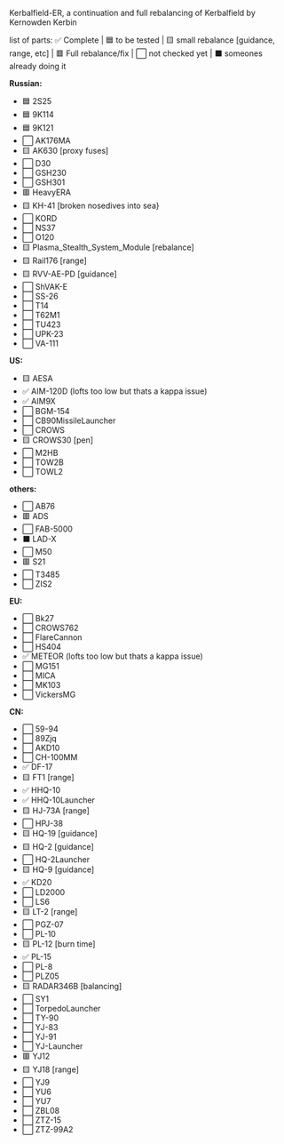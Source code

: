 Kerbalfield-ER, 
a continuation and full rebalancing of Kerbalfield by Kernowden Kerbin


list of parts:
✅ Complete | 🟦 to be tested | 🟨 small rebalance [guidance, range, etc] | 🟥 Full rebalance/fix | ⬜ not checked yet | ⬛ someones already doing it 

**Russian:**
- 🟦 2S25
- 🟦 9K114
- 🟦 9K121 
- ⬜ AK176MA 
- 🟨 AK630 [proxy fuses]
- ⬜ D30
- ⬜ GSH230
- ⬜ GSH301
- 🟥 HeavyERA
- 🟨 KH-41 [broken nosedives into sea}
- ⬜ KORD
- ⬜ NS37
- ⬜ O120
- 🟨 Plasma_Stealth_System_Module [rebalance]
- 🟨 Rail176 [range]
- 🟨 RVV-AE-PD [guidance]
- ⬜ ShVAK-E
- ⬜ SS-26
- ⬜ T14
- ⬜ T62M1
- ⬜ TU423
- ⬜ UPK-23
- ⬜ VA-111 

**US:**
- 🟨 AESA
- ✅ AIM-120D (lofts too low but thats a kappa issue)
- ✅ AIM9X
- ⬜ BGM-154
- ⬜ CB90MissileLauncher
- ⬜ CROWS
- 🟨 CROWS30 [pen]
- ⬜ M2HB
- ⬜ TOW2B
- ⬜ TOWL2

**others:**
- ⬜ AB76
- 🟥 ADS
- ⬜ FAB-5000
- ⬛ LAD-X
- ⬜ M50
- 🟥 S21
- ⬜ T3485
- ⬜ ZIS2

**EU:**
- ⬜ Bk27
- ⬜ CROWS762
- ⬜ FlareCannon
- ⬜ HS404
- ✅ METEOR (lofts too low but thats a kappa issue)
- ⬜ MG151
- ⬜ MICA
- ⬜ MK103
- ⬜ VickersMG

**CN:**
- ⬜ 59-94
- ⬜ 89Zjq
- ⬜ AKD10
- ⬜ CH-100MM
- ✅ DF-17
- 🟨 FT1 [range]
- ✅ HHQ-10
- ✅ HHQ-10Launcher
- 🟨 HJ-73A [range]
- ⬜ HPJ-38
- 🟨 HQ-19 [guidance]
- 🟨 HQ-2 [guidance]
- ⬜ HQ-2Launcher
- 🟨 HQ-9 [guidance]
- ✅ KD20
- ⬜ LD2000
- ⬜ LS6
- 🟨 LT-2 [range]
- ⬜ PGZ-07
- ⬜ PL-10
- 🟨 PL-12 [burn time]
- ✅ PL-15 
- ⬜ PL-8
- ⬜ PLZ05
- 🟨 RADAR346B [balancing]
- ⬜ SY1
- ⬜ TorpedoLauncher
- ⬜ TY-90 
- ⬜ YJ-83
- ⬜ YJ-91
- ⬜ YJ-Launcher
- 🟥 YJ12
- 🟨 YJ18 [range]
- ⬜ YJ9
- ⬜ YU6
- ⬜ YU7
- ⬜ ZBL08
- ⬜ ZTZ-15
- ⬜ ZTZ-99A2
